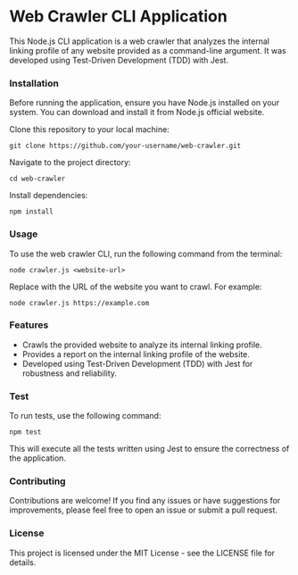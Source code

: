 # Web Crawler CLI Application
This Node.js CLI application is a web crawler that analyzes the internal linking profile of any website provided as a command-line argument. It was developed using Test-Driven Development (TDD) with Jest.

### Installation
Before running the application, ensure you have Node.js installed on your system. You can download and install it from Node.js official website.

Clone this repository to your local machine:


```git clone https://github.com/your-username/web-crawler.git```

Navigate to the project directory:

```cd web-crawler```

Install dependencies:

```npm install```

### Usage

To use the web crawler CLI, run the following command from the terminal:


```node crawler.js <website-url>```

Replace <website-url> with the URL of the website you want to crawl. For example:


```node crawler.js https://example.com```

### Features

- Crawls the provided website to analyze its internal linking profile.
- Provides a report on the internal linking profile of the website.
- Developed using Test-Driven Development (TDD) with Jest for robustness and reliability.


### Test
To run tests, use the following command:

```npm test```

This will execute all the tests written using Jest to ensure the correctness of the application.

### Contributing
Contributions are welcome! If you find any issues or have suggestions for improvements, please feel free to open an issue or submit a pull request.

### License
This project is licensed under the MIT License - see the LICENSE file for details.

